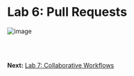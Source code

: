 # Lab 6: Pull Requests
![image](https://github.com/user-attachments/assets/6927865a-e6de-4d81-88f2-7d7fc81817e0)



<br><br>

**Next:** [Lab 7: Collaborative Workflows](07_collaborative_workflows.md)


